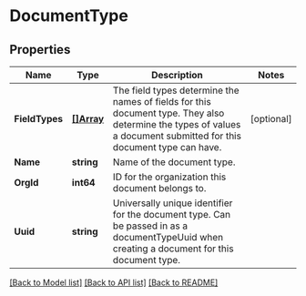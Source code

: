 # DocumentType

## Properties
Name | Type | Description | Notes
------------ | ------------- | ------------- | -------------
**FieldTypes** | [**[]Array**](array.md) | The field types determine the names of fields for this document type. They also determine the types of values a document submitted for this document type can have. | [optional] 
**Name** | **string** | Name of the document type. | 
**OrgId** | **int64** | ID for the organization this document belongs to. | 
**Uuid** | **string** | Universally unique identifier for the document type. Can be passed in as a documentTypeUuid when creating a document for this document type. | 

[[Back to Model list]](../README.md#documentation-for-models) [[Back to API list]](../README.md#documentation-for-api-endpoints) [[Back to README]](../README.md)


